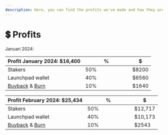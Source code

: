 ```yaml
---
description: Here, you can find the profits we've made and how they are distrubuted.
---
```


# 💲 Profits

Januari 2024:

<table><thead><tr><th>Profit January 2024: $16,400</th><th width="134.33333333333331">%</th><th>$</th></tr></thead><tbody><tr><td>Stakers</td><td>50%</td><td>$8200</td></tr><tr><td>Launchpad wallet</td><td>40%</td><td>$6560</td></tr><tr><td><a href="https://bscscan.com/tx/0x55a163e8c540f439abc71748a739d529ee858acb7cd4a9dfee5619435dcdc9c6">Buyback</a> &#x26; <a href="https://bscscan.com/tx/0x41f90b1497878ffd07dc43d12744ac840110c37bc1fd619bd4f419f70ddfae1d">Burn</a></td><td>10%</td><td>$1640</td></tr></tbody></table>

<table><thead><tr><th>Profit February 2024: $25,434</th><th width="134.33333333333331">%</th><th>$</th></tr></thead><tbody><tr><td>Stakers</td><td>50%</td><td>$12,717</td></tr><tr><td>Launchpad wallet</td><td>40%</td><td>$10,173</td></tr><tr><td><a href="https://bscscan.com/tx/0xcdf58e82da4e1c0928f9b46c6cf41d6cb94805aad0301b76c8736eec57c01c1c">Buyback</a> &#x26; <a href="https://bscscan.com/tx/0xd9bd67d6b8fb1cdf8bbebda5d3ac195be0d3d5616d20148790812052f28dd9cd">Burn</a></td><td>10%</td><td>$2543</td></tr></tbody></table>


